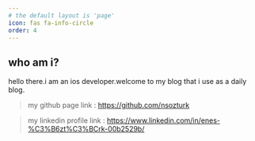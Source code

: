 ```yaml
---
# the default layout is 'page'
icon: fas fa-info-circle
order: 4
---
```

## who am i?

hello there.i am an ios developer.welcome to my blog that i use as a daily blog.

>my github page link : <https://github.com/nsozturk>

>my linkedin profile link : <https://www.linkedin.com/in/enes-%C3%B6zt%C3%BCrk-00b2529b/>

